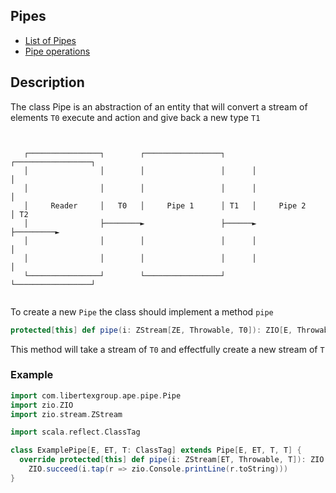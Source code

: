 Pipes
------
- [List of Pipes](PipeList.md)
- [Pipe operations](PipeOps.md)
## Description

The class Pipe is an abstraction of an entity that will convert a stream of elements `T0` execute and action and give 
back a new type `T1`


```text


   ┌────────────────┐        ┌─────────────────┐      ┌─────────────────┐
   │                │        │                 │      │                 │
   │                │        │                 │      │                 │
   │     Reader     │   T0   │     Pipe 1      │ T1   │     Pipe 2      │ T2
   │                ├────────►                 ├──────►                 ├─────────►
   │                │        │                 │      │                 │
   │                │        │                 │      │                 │
   └────────────────┘        └─────────────────┘      └─────────────────┘


```

To create a new `Pipe` the class should implement a method `pipe` 
```scala
protected[this] def pipe(i: ZStream[ZE, Throwable, T0]): ZIO[E, Throwable, ZStream[ZE, Throwable, T]]
```
This method will take a stream of `T0` and effectfully create a new stream of `T`

### Example

```scala
import com.libertexgroup.ape.pipe.Pipe
import zio.ZIO
import zio.stream.ZStream

import scala.reflect.ClassTag

class ExamplePipe[E, ET, T: ClassTag] extends Pipe[E, ET, T, T] {
  override protected[this] def pipe(i: ZStream[ET, Throwable, T]): ZIO[E, Throwable, ZStream[ET, Throwable, T]] =
    ZIO.succeed(i.tap(r => zio.Console.printLine(r.toString)))
}
```
